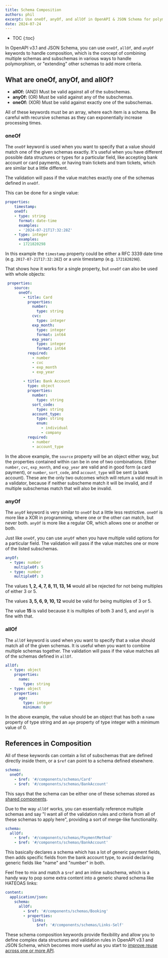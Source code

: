 ```yaml
---
title: Schema Composition
authors: phil
excerpt: Use oneOf, anyOf, and allOf in OpenAPI & JSON Schema for polymorphism and composition.
date: 2024-07-24
---
```


- TOC
{:toc}

In OpenAPI v3.1 and JSON Schema, you can use `oneOf`, `allOf`, and `anyOf` keywords to handle composition, which is the concept of combining multiple schemas and subschemas in various ways to handle polymorphism, or "extending" other schemas to add more criteria.

## What are oneOf, anyOf, and allOf?

- **allOf:** (AND) Must be valid against all of the subschemas.
- **anyOf:** (OR) Must be valid against any of the subschemas.
- **oneOf:** (XOR) Must be valid against exactly one of the subschemas.

All of these keywords must be an array, where each item is a schema. Be careful with recursive schemas as they can exponentially increase processing times.

### oneOf

The `oneOf` keyword is used when you want to specify that a value should match one of the given schemas exactly. It's useful when you have different possible data structures or types for a particular field, like accepting bank account or card payments, or having train tickets and tram tickets, which are similar but a little different. 

The validation will pass if the value matches exactly one of the schemas defined in `oneOf`.

This can be done for a single value:

```yaml
properties:
	timestamp:
    oneOf:
    - type: string
      format: date-time
      examples:
      - '2024-07-21T17:32:28Z'
    - type: integer
      examples: 
      - 1721820298
```

In this example the `timestamp` property could be either a RFC 3339 date time (e.g. `2017-07-21T17:32:28Z`) or a unix timestamp (e.g. `1721820298`).

That shows how it works for a single property, but `oneOf` can also be used with whole objects:

```yaml
 properties:
    source:
      oneOf:
        - title: Card
          properties:
            number:
              type: string
            cvc:
              type: integer
            exp_month:
              type: integer
              format: int64
            exp_year:
              type: integer
              format: int64
          required:
            - number
            - cvc
            - exp_month
            - exp_year
        
        - title: Bank Account
          type: object
          properties:
            number:
              type: string
            sort_code:
              type: string
            account_type:
              type: string
              enum:
                - individual
                - company
          required:
            - number
            - account_type

```

In the above example, the `source` property will be an object either way, but the properties contained within can be in one of two combinations. Either `number`, `cvc`, `exp_month`, and `exp_year` are valid and in good form (a card payment), or  `number`, `sort_code`, and `account_type` will be sent (a bank account). These are the only two outcomes which will return a valid result in a validator, because if neither subscheme match it will be invalid, and if multiple subschemas match that will also be invalid.

### anyOf

The `anyOf` keyword is very similar to `oneOf` but a little less restrictive. `oneOf` is more like a XOR in programming, where one or the other can match, but never both. `anyOf` is more like a regular OR, which allows one or another or both. 

Just like `oneOf`, you can use `anyOf` when you have multiple valid options for a particular field. The validation will pass if the value matches one or more of the listed subschemas.

```yaml
anyOf:
  - type: number
    multipleOf: 5
  - type: number
    multipleOf: 3
```

The values **1, 2, 4, 7, 8, 11, 13, 14** would all be rejected for not being multiples of either 3 or 5.

The values **3, 5, 6, 9, 10, 12** would be valid for being multiples of 3 or 5.

The value **15** is valid because it is multiples of both 3 and 5, and `anyOf` is fine with that.

### allOf

The `allOf` keyword is used when you want to specify that a value should match all of the given schemas. It is useful when you want to combine multiple schemas together. The validation will pass if the value matches all of the schemas defined in `allOf`.

```yaml
allOf:
  - type: object
    properties:
      name:
        type: string
  - type: object
    properties:
      age:
        type: integer
        minimum: 0
```

In the above example, the value should be an object that has both a `name` property of type string and an `age` property of type integer with a minimum value of 0.

## References in Composition

All of these keywords can contain a list of subschemas that are defined directly inside them, or a `$ref` can point to a schema defined elsewhere.

```yaml
schema:
  oneOf:
    - $ref: '#/components/schemas/Card'
    - $ref: '#/components/schemas/BankAccount'
```

This says that the schema can be either one of these schemas stored as [shared components](_guides/openapi/specification/v3.1/understanding-structure/components.md).

Due to the way `allOf` works, you can essentially reference multiple schemas and say "I want all of the validation rules and criteria from all of these schemas to apply here", providing a sort of merge-like functionality.

```yaml
schema:
  allOf:
    - $ref: '#/components/schemas/PaymentMethod'
    - $ref: '#/components/schemas/BankAccount'
```

This basically declares a schema which has a lot of generic payment fields, then adds specific fields from the bank account type, to avoid declaring generic fields like "name" and "number" in both. 

Feel free to mix and match a `$ref` and an inline subschema, which is a handy way to pop some extra content into a generic shared schema like HATEOAS links:

```yaml
content:
  application/json:
    schema:
      allOf:
        - $ref: '#/components/schemas/Booking'
        - properties:
            links:
              $ref: '#/components/schemas/Links-Self'
```

These schema composition keywords provide flexibility and allow you to define complex data structures and validation rules in OpenAPI v3.1 and JSON Schema, which becomes more useful as you start to [improve reuse across one or more API](_guides/openapi/specification/v3.1/advanced/splitting-documents-with-ref.md).
